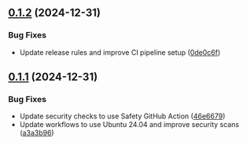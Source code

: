 ## [0.1.2](https://github.com/Barlog951/SeedShield/compare/v0.1.1...v0.1.2) (2024-12-31)


### Bug Fixes

* Update release rules and improve CI pipeline setup ([0de0c6f](https://github.com/Barlog951/SeedShield/commit/0de0c6fe1bd493fff2cf596cd9331cd6f95fdd96))

## [0.1.1](https://github.com/Barlog951/SeedShield/compare/v0.1.0...v0.1.1) (2024-12-31)


### Bug Fixes

* Update security checks to use Safety GitHub Action ([46e6679](https://github.com/Barlog951/SeedShield/commit/46e6679aa04b22176092eacca765b9b38f158e00))
* Update workflows to use Ubuntu 24.04 and improve security scans ([a3a3b96](https://github.com/Barlog951/SeedShield/commit/a3a3b96c015f692530a5a057c389b13103e11bdf))

